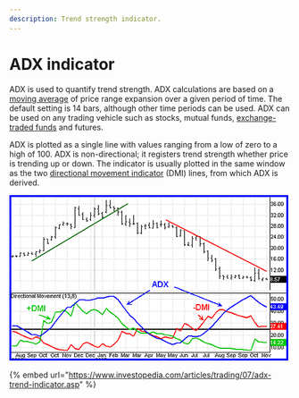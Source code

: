 ```yaml
---
description: Trend strength indicator.
---
```


# ADX indicator

ADX is used to quantify trend strength. ADX calculations are based on a [moving average](https://www.investopedia.com/terms/m/movingaverage.asp) of price range expansion over a given period of time. The default setting is 14 bars, although other time periods can be used. ADX can be used on any trading vehicle such as stocks, mutual funds, [exchange-traded funds](https://www.investopedia.com/terms/e/etf.asp) and futures.

ADX is plotted as a single line with values ranging from a low of zero to a high of 100. ADX is non-directional; it registers trend strength whether price is trending up or down. The indicator is usually plotted in the same window as the two [directional movement indicator](https://www.investopedia.com/terms/d/dmi.asp) \(DMI\) lines, from which ADX is derived.

![](../.gitbook/assets/image.png)



{% embed url="https://www.investopedia.com/articles/trading/07/adx-trend-indicator.asp" %}

